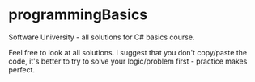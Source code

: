 # programmingBasics
Software University - all solutions for C# basics course.

Feel free to look at all solutions. I suggest that you don't copy/paste the code, it's better to try to solve your logic/problem first - practice makes perfect.
